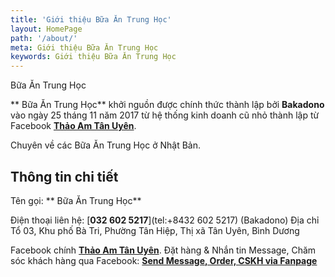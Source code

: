 ```yaml
---
title: 'Giới thiệu Bữa Ăn Trung Học'
layout: HomePage
path: '/about/'
meta: Giới thiệu Bữa Ăn Trung Học
keywords: Giới thiệu Bữa Ăn Trung Học
---
```


 Bữa Ăn Trung Học

** Bữa Ăn Trung Học** khởi nguồn được chính thức thành lập bởi **Bakadono** vào ngày 25 tháng 11 năm 2017 từ hệ thống kinh doanh cũ nhỏ thành lập từ Facebook [**Thảo Am Tân Uyên**](https://www.facebook.com/thaoamtanuyen).

Chuyên về các Bữa Ăn Trung Học ở Nhật Bản.

## Thông tin chi tiết

Tên gọi: ** Bữa Ăn Trung Học** 

Điện thoại liên hệ: [**032 602 5217**](tel:+8432 602 5217) (Bakadono)
Địa chỉ Tổ 03, Khu phố Bà Tri, Phường Tân Hiệp, Thị xã Tân Uyên, Bình Dương


Facebook chính  [**Thảo Am Tân Uyên**](https://www.facebook.com/thaoamtanuyen).
Đặt hàng & Nhắn tin Message, Chăm sóc khách hàng qua Facebook: [**Send Message, Order, CSKH via Fanpage**](http://m.me/thaoamtanuyen)
